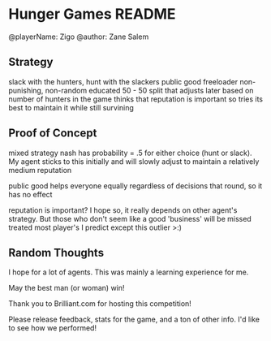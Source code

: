 Hunger Games README
===================

@playerName: Zigo
@author: Zane Salem


Strategy
-------------
 slack with the hunters, hunt with the slackers
 public good freeloader
 non-punishing, non-random
 educated 50 - 50 split that adjusts later based on number of hunters in the game
 thinks that reputation is important so tries its best to maintain it while still survining



Proof of Concept
-----------------

 mixed strategy nash has probability = .5 for either choice (hunt or slack). My agent sticks to this initially and 
 will slowly adjust to maintain a relatively medium reputation

 public good helps everyone equally regardless of decisions that round, so it has no effect

 reputation is important? I hope so, it really depends on other agent's strategy. But
 those who don't seem like a good 'business' will be missed treated most player's I predict
 except this outlier >:)


Random Thoughts
---------------

 I hope for a lot of agents. This was mainly a learning experience for me.

 May the best man (or woman) win! 

 Thank you to Brilliant.com for hosting this competition!

 Please release feedback, stats for the game, and a ton of other info. I'd like to see how we performed!

